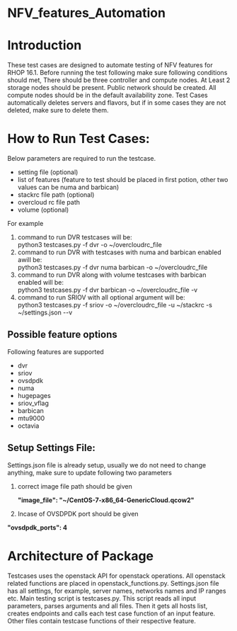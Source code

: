# NFV_features_Automation

# Introduction
These test cases are designed to automate testing of NFV features for RHOP 16.1. Before running the test following make sure following conditions should met,
There should be three controller and compute nodes.
At Least 2 storage nodes should be present.
Public network should be created.
All compute nodes should be in the default availability zone. 
Test Cases automatically deletes servers and flavors, but if in some cases they are not deleted, make sure to delete them.

# How to Run Test Cases:
Below parameters are required to run the testcase.
* setting file (optional)
* list of features (feature to test should be placed in first potion, other two values can be numa and barbican)
* stackrc file path (optional)
* overcloud rc file path
* volume (optional)

For example
1) command  to run DVR testcases will be: <br />
	python3 testcases.py -f dvr -o ~/overcloudrc_file
2) command  to run DVR  with testcases with numa and barbican enabled awill be:<br />
	python3 testcases.py -f dvr numa barbican -o ~/overcloudrc_file
3) command  to run DVR  along with volume testcases with barbican enabled will be:<br />
 	python3 testcases.py -f dvr barbican -o ~/overcloudrc_file -v
4) command to run SRIOV with all optional argument will be: <br />
	python3 testcases.py -f sriov -o ~/overcloudrc_file -u ~/stackrc -s ~/settings.json --v <br />

## Possible feature options
Following features are supported
* dvr
* sriov
* ovsdpdk
* numa
* hugepages
* sriov_vflag
* barbican
* mtu9000
* octavia

## Setup Settings File:
Settings.json file is already setup, usually we do not need to change anything, make sure to update following two parameters
1. correct image file path should be given
 
	**"image_file": "~/CentOS-7-x86_64-GenericCloud.qcow2"**
1. Incase of OVSDPDK port should be given

**"ovsdpdk_ports": 4**

# Architecture of Package
Testcases uses the openstack API for openstack operations. All openstack related functions are placed in openstack_functions.py.  Settings.json file has all settings, for example, server names, networks names and IP ranges etc.  Main testing script is testcases.py. This script reads all input parameters, parses arguments and all files. Then it gets all hosts list, creates endpoints and calls each test case function of an input feature. Other files contain testcase functions of their respective feature. 

